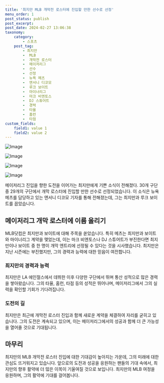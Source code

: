 ```yaml
---
title: '최지만 MLB 개막전 로스터에 진입할 만한 선수로 선정'
menu_order: 1
post_status: publish
post_excerpt: 
post_date: 2024-02-27 13:06:38
taxonomy:
    category:
        - 스포츠
    post_tag:
        - 최지만
        -  MLB
        -  개막전 로스터
        -  메이저리그
        -  선수
        -  선정
        -  뉴욕 메츠
        -  앤서니 디코모
        -  루크 보이트
        -  마이너리그
        -  마크 비엔토스
        -  DJ 스튜어트
        -  경력
        -  타율
        -  홈런
        -  타점
custom_fields:
    field1: value 1
    field2: value 2
---
```


![Image](https://imgnews.pstatic.net/image/445/2024/02/27/0000175205_001_20240227073103425.jpeg?type=w647)

![Image](https://imgnews.pstatic.net/image/445/2024/02/27/0000175205_002_20240227073103479.jpg?type=w647)

![Image](https://imgnews.pstatic.net/image/445/2024/02/27/0000175205_003_20240227073103513.png?type=w647)

![Image](https://imgnews.pstatic.net/image/445/2024/02/27/0000175205_004_20240227073103587.jpg?type=w647)

메이저리그 진입을 향한 도전을 이어가는 최지만에게 기쁜 소식이 전해졌다. 30개 구단 중 29개의 구단에서 개막 로스터에 진입할 만한 선수로 선정되었습니다. 이 소식은 뉴욕 메츠를 담당하고 있는 앤서니 디코모 기자를 통해 전해졌는데, 그는 최지만과 루크 보이트를 꼽았습니다.
## 메이저리그 개막 로스터에 이름 올리기
MLB닷컴은 최지만과 보이트에 대해 주목을 쏟았습니다. 특히 메츠는 최지만과 보이트와 마이너리그 계약을 맺었는데, 이는 마크 비엔토스나 DJ 스튜어트가 부진한다면 최지만이나 보이트 중 한 명이 개막 엔트리에 선정될 수 있다는 것을 시사했습니다. 최지만은 지난 시즌에는 부진했지만, 그의 경력과 능력에 대한 믿음이 여전합니다.
### 최지만의 경력과 능력
최지만은 LA 에인절스에서 데뷔한 이후 다양한 구단에서 뛰며 통산 성적으로 많은 경력을 쌓아왔습니다. 그의 타율, 홈런, 타점 등의 성적은 뛰어나며, 메이저리그에서 그의 실력을 확인할 기회가 기다려집니다.
### 도전의 길
최지만은 최근에 개막전 로스터 진입과 함께 새로운 계약을 체결하여 자리를 굳히고 있습니다. 그의 도전은 계속되고 있으며, 이는 메이저리그에서의 성공과 함께 더 큰 가능성을 열어줄 것으로 기대됩니다.
## 마무리
최지만의 MLB 개막전 로스터 진입에 대한 기대감이 높아지는 가운데, 그의 미래에 대한 관심도 뜨거워지고 있습니다. 앞으로의 도전과 성공을 응원하는 팬들의 기대 속에서, 최지만의 향후 활약에 더 많은 이목이 기울여질 것으로 보입니다. 최지만의 MLB 여정을 응원하며, 그의 활약에 기대를 걸어봅니다.
